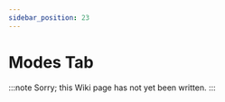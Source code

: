 ```yaml
---
sidebar_position: 23
---
```


# Modes Tab

:::note
Sorry; this Wiki page has not yet been written.
:::

